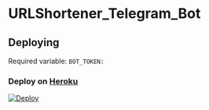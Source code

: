 # URLShortener_Telegram_Bot

## Deploying
Required variable:
`BOT_TOKEN:`

### Deploy on [Heroku](https://heroku.com)
[![Deploy](https://www.herokucdn.com/deploy/button.svg)](https://heroku.com/deploy?template=https://github.com/Jakeedot/URLShortenerBot)
